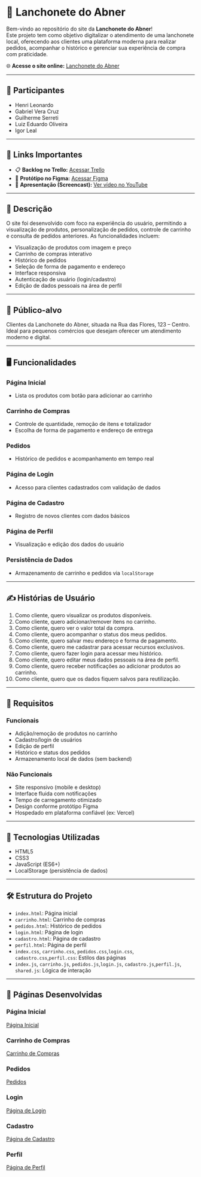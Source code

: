 # 🍔 Lanchonete do Abner

Bem-vindo ao repositório do site da **Lanchonete do Abner**!  
Este projeto tem como objetivo digitalizar o atendimento de uma lanchonete local, oferecendo aos clientes uma plataforma moderna para realizar pedidos, acompanhar o histórico e gerenciar sua experiência de compra com praticidade.

🌐 **Acesse o site online:** [Lanchonete do Abner](#)

---

## 👥 Participantes

- Henri Leonardo  
- Gabriel Vera Cruz  
- Guilherme Serreti  
- Luiz Eduardo Oliveira  
- Igor Leal

---

## 📌 Links Importantes

- 📋 **Backlog no Trello:** [Acessar Trello](https://trello.com/invite/b/6807e89191cba0906afc21f5/ATTI8e254b05ecb2bb91307443cad7dcc508D2C13218/projeto-aps)  
- 🎨 **Protótipo no Figma:** [Acessar Figma](https://www.figma.com/design/fqoD4zycqm822DsThk4hmY/Lanchonete-Abner?node-id=0-1&p=f&t=QAm4ceR15xu9nmwI-0)  
- 🎥 **Apresentação (Screencast):** [Ver vídeo no YouTube](https://youtu.be/41PE-8oKzPk)

---

## 📖 Descrição

O site foi desenvolvido com foco na experiência do usuário, permitindo a visualização de produtos, personalização de pedidos, controle de carrinho e consulta de pedidos anteriores. As funcionalidades incluem:

- Visualização de produtos com imagem e preço  
- Carrinho de compras interativo  
- Histórico de pedidos  
- Seleção de forma de pagamento e endereço  
- Interface responsiva  
- Autenticação de usuário (login/cadastro)  
- Edição de dados pessoais na área de perfil

---

## 🎯 Público-alvo

Clientes da Lanchonete do Abner, situada na Rua das Flores, 123 – Centro.  
Ideal para pequenos comércios que desejam oferecer um atendimento moderno e digital.

---

## 🖥 Funcionalidades

### Página Inicial
- Lista os produtos com botão para adicionar ao carrinho

### Carrinho de Compras
- Controle de quantidade, remoção de itens e totalizador
- Escolha de forma de pagamento e endereço de entrega

### Pedidos
- Histórico de pedidos e acompanhamento em tempo real

### Página de Login
- Acesso para clientes cadastrados com validação de dados

### Página de Cadastro
- Registro de novos clientes com dados básicos

### Página de Perfil
- Visualização e edição dos dados do usuário

### Persistência de Dados
- Armazenamento de carrinho e pedidos via `localStorage`

---

## ✍ Histórias de Usuário

1. Como cliente, quero visualizar os produtos disponíveis.  
2. Como cliente, quero adicionar/remover itens no carrinho.  
3. Como cliente, quero ver o valor total da compra.  
4. Como cliente, quero acompanhar o status dos meus pedidos.  
5. Como cliente, quero salvar meu endereço e forma de pagamento.  
6. Como cliente, quero me cadastrar para acessar recursos exclusivos.  
7. Como cliente, quero fazer login para acessar meu histórico.  
8. Como cliente, quero editar meus dados pessoais na área de perfil.  
9. Como cliente, quero receber notificações ao adicionar produtos ao carrinho.  
10. Como cliente, quero que os dados fiquem salvos para reutilização.

---

## 📝 Requisitos

### Funcionais
- Adição/remoção de produtos no carrinho  
- Cadastro/login de usuários  
- Edição de perfil  
- Histórico e status dos pedidos  
- Armazenamento local de dados (sem backend)

### Não Funcionais
- Site responsivo (mobile e desktop)  
- Interface fluida com notificações  
- Tempo de carregamento otimizado  
- Design conforme protótipo Figma  
- Hospedado em plataforma confiável (ex: Vercel)

---

## 🚀 Tecnologias Utilizadas

- HTML5  
- CSS3  
- JavaScript (ES6+)  
- LocalStorage (persistência de dados)

---

## 🛠 Estrutura do Projeto

- `index.html`: Página inicial  
- `carrinho.html`: Carrinho de compras  
- `pedidos.html`: Histórico de pedidos  
- `login.html`: Página de login  
- `cadastro.html`: Página de cadastro  
- `perfil.html`: Página de perfil  
- `index.css`, `carrinho.css`, `pedidos.css`,`login.css`, `cadastro.css`,`perfil.css`: Estilos das páginas  
- `index.js`, `carrinho.js`, `pedidos.js`,`login.js`, `cadastro.js`,`perfil.js`, `shared.js`: Lógica de interação 

---

## 📸 Páginas Desenvolvidas

### Página Inicial
[Página Inicial](https://projeto-lanchonete-pd4x.vercel.app/index.html)

### Carrinho de Compras
[Carrinho de Compras](https://projeto-lanchonete-pd4x.vercel.app/carrinho.html)

### Pedidos
[Pedidos](https://projeto-lanchonete-pd4x.vercel.app/pedidos.html)

### Login
[Página de Login](https://projeto-lanchonete-pd4x.vercel.app/login.html)

### Cadastro
[Página de Cadastro](https://projeto-lanchonete-pd4x.vercel.app/cadastro.html)

### Perfil
[Página de Perfil](https://projeto-lanchonete-pd4x.vercel.app/login.html)
